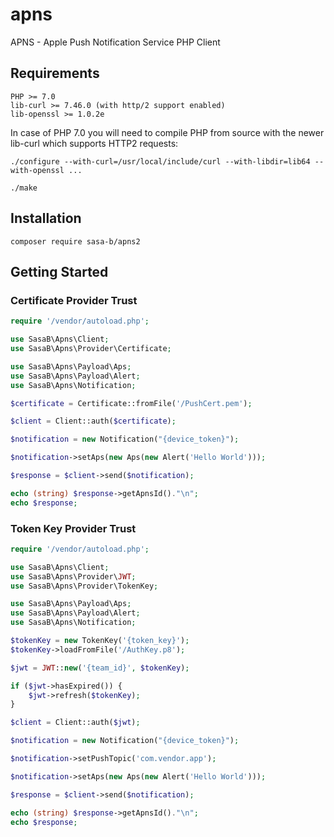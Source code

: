 # apns
APNS - Apple Push Notification Service PHP Client

## Requirements
```
PHP >= 7.0
lib-curl >= 7.46.0 (with http/2 support enabled)
lib-openssl >= 1.0.2e
```

In case of PHP 7.0 you will need to compile PHP from source with the newer lib-curl which supports HTTP2 requests:
```
./configure --with-curl=/usr/local/include/curl --with-libdir=lib64 --with-openssl ...

./make
```


## Installation
```
composer require sasa-b/apns2
```

## Getting Started

### Certificate Provider Trust

```php
require '/vendor/autoload.php';

use SasaB\Apns\Client;
use SasaB\Apns\Provider\Certificate;

use SasaB\Apns\Payload\Aps;
use SasaB\Apns\Payload\Alert;
use SasaB\Apns\Notification;

$certificate = Certificate::fromFile('/PushCert.pem');

$client = Client::auth($certificate);

$notification = new Notification("{device_token}");

$notification->setAps(new Aps(new Alert('Hello World')));

$response = $client->send($notification);

echo (string) $response->getApnsId()."\n";
echo $response;
```

### Token Key Provider Trust

```php
require '/vendor/autoload.php';

use SasaB\Apns\Client;
use SasaB\Apns\Provider\JWT;
use SasaB\Apns\Provider\TokenKey;

use SasaB\Apns\Payload\Aps;
use SasaB\Apns\Payload\Alert;
use SasaB\Apns\Notification;

$tokenKey = new TokenKey('{token_key}');
$tokenKey->loadFromFile('/AuthKey.p8');

$jwt = JWT::new('{team_id}', $tokenKey);

if ($jwt->hasExpired()) {
    $jwt->refresh($tokenKey);
}

$client = Client::auth($jwt);

$notification = new Notification("{device_token}");

$notification->setPushTopic('com.vendor.app');

$notification->setAps(new Aps(new Alert('Hello World')));

$response = $client->send($notification);

echo (string) $response->getApnsId()."\n";
echo $response;
```